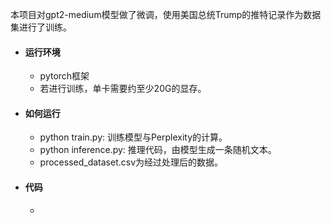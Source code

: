 本项目对gpt2-medium模型做了微调，使用美国总统Trump的推特记录作为数据集进行了训练。

- #### 运行环境

  - pytorch框架
  - 若进行训练，单卡需要约至少20G的显存。

- #### 如何运行

  - python train.py: 训练模型与Perplexity的计算。
  - python inference.py: 推理代码，由模型生成一条随机文本。
  - processed_dataset.csv为经过处理后的数据。

- #### 代码

  - 